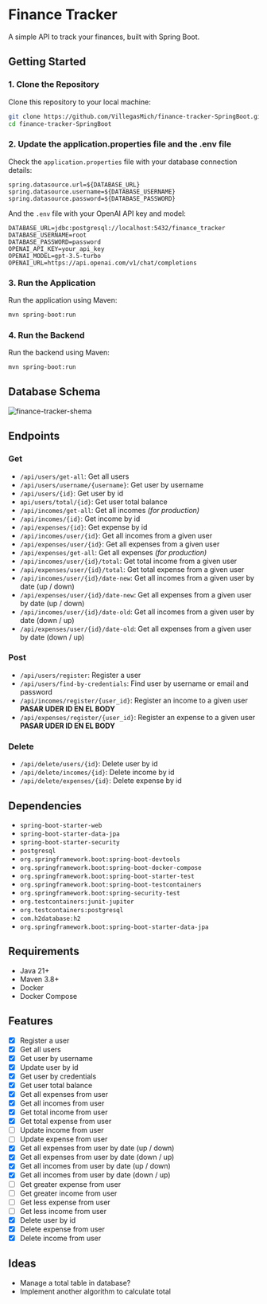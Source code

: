 # Finance Tracker

A simple API to track your finances, built with Spring Boot.

## Getting Started

### 1. Clone the Repository

Clone this repository to your local machine:

```bash
git clone https://github.com/VillegasMich/finance-tracker-SpringBoot.git
cd finance-tracker-SpringBoot
```

### 2. Update the application.properties file and the .env file

Check the `application.properties` file with your database connection details:

```properties
spring.datasource.url=${DATABASE_URL}
spring.datasource.username=${DATABASE_USERNAME}
spring.datasource.password=${DATABASE_PASSWORD}
```

And the `.env` file with your OpenAI API key and model:

```env
DATABASE_URL=jdbc:postgresql://localhost:5432/finance_tracker
DATABASE_USERNAME=root
DATABASE_PASSWORD=password
OPENAI_API_KEY=your_api_key
OPENAI_MODEL=gpt-3.5-turbo
OPENAI_URL=https://api.openai.com/v1/chat/completions
```

### 3. Run the Application

Run the application using Maven:

```bash
mvn spring-boot:run
```

### 4. Run the Backend

Run the backend using Maven:

```bash
mvn spring-boot:run
```

## Database Schema

![finance-tracker-shema](https://github.com/user-attachments/assets/78d6ab25-2e65-4e51-8796-13c0539e6545)

## Endpoints

### Get

- `/api/users/get-all`: Get all users
- `/api/users/username/{username}`: Get user by username
- `/api/users/{id}`: Get user by id
- `api/users/total/{id}`: Get user total balance
- `/api/incomes/get-all`: Get all incomes _(for production)_
- `/api/incomes/{id}`: Get income by id
- `/api/expenses/{id}`: Get expense by id
- `/api/incomes/user/{id}`: Get all incomes from a given user
- `/api/expenses/user/{id}`: Get all expenses from a given user
- `/api/expenses/get-all`: Get all expenses _(for production)_
- `/api/incomes/user/{id}/total`: Get total income from a given user
- `/api/expenses/user/{id}/total`: Get total expense from a given user
- `/api/incomes/user/{id}/date-new`: Get all incomes from a given user by date (up / down)
- `/api/expenses/user/{id}/date-new`: Get all expenses from a given user by date (up / down)
- `/api/incomes/user/{id}/date-old`: Get all incomes from a given user by date (down / up)
- `/api/expenses/user/{id}/date-old`: Get all expenses from a given user by date (down / up)

### Post

- `/api/users/register`: Register a user
- `/api/users/find-by-credentials`: Find user by username or email and password
- `/api/incomes/register/{user_id}`: Register an income to a given user **PASAR UDER ID EN EL BODY**
- `/api/expenses/register/{user_id}`: Register an expense to a given user **PASAR UDER ID EN EL BODY**

### Delete

- `/api/delete/users/{id}`: Delete user by id
- `/api/delete/incomes/{id}`: Delete income by id
- `/api/delete/expenses/{id}`: Delete expense by id

## Dependencies

- `spring-boot-starter-web`
- `spring-boot-starter-data-jpa`
- `spring-boot-starter-security`
- `postgresql`
- `org.springframework.boot:spring-boot-devtools`
- `org.springframework.boot:spring-boot-docker-compose`
- `org.springframework.boot:spring-boot-starter-test`
- `org.springframework.boot:spring-boot-testcontainers`
- `org.springframework.boot:spring-security-test`
- `org.testcontainers:junit-jupiter`
- `org.testcontainers:postgresql`
- `com.h2database:h2`
- `org.springframework.boot:spring-boot-starter-data-jpa`

## Requirements

- Java 21+
- Maven 3.8+
- Docker
- Docker Compose

## Features

- [x] Register a user
- [x] Get all users
- [x] Get user by username
- [x] Update user by id
- [x] Get user by credentials
- [x] Get user total balance
- [x] Get all expenses from user
- [x] Get all incomes from user
- [x] Get total income from user
- [x] Get total expense from user
- [ ] Update income from user
- [ ] Update expense from user
- [x] Get all expenses from user by date (up / down)
- [x] Get all expenses from user by date (down / up)
- [x] Get all incomes from user by date (up / down)
- [x] Get all incomes from user by date (down / up)
- [ ] Get greater expense from user
- [ ] Get greater income from user
- [ ] Get less expense from user
- [ ] Get less income from user
- [x] Delete user by id
- [x] Delete expense from user
- [x] Delete income from user

## Ideas

- Manage a total table in database?
- Implement another algorithm to calculate total
